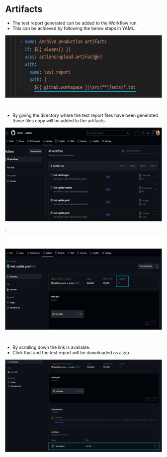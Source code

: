 # Artifacts

- The test report generated can be added to the Workflow run.
- This can be achieved by following the below steps in YAML.
  
<kbd>
<img src="https://github.com/Sadh26/artifacts/blob/main/images/code.png" height="200">
</kbd>

.

- By giving the directory where the test report files have been generated those files copy will be added to the artifacts.
<kbd>
<img src="https://github.com/Sadh26/artifacts/blob/main/images/workflow.png" height="300">
</kbd>

.

<kbd>
<img src="https://github.com/Sadh26/artifacts/blob/main/images/artifact1.png" height="300">
</kbd>

.

- By scrolling down the link is available.
- Click that and the test report will be downloaded as a zip.


<kbd>
<img src="https://github.com/Sadh26/artifacts/blob/main/images/artifact2.png">
</kbd>

